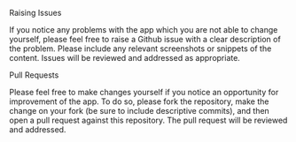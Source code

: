 Raising Issues

If you notice any problems with the app which you are not able to change yourself, please feel free to raise a Github issue with a clear description of the problem. Please include any relevant screenshots or snippets of the content. Issues will be reviewed and addressed as appropriate.

Pull Requests

Please feel free to make changes yourself if you notice an opportunity for improvement of the app. To do so, please fork the repository, make the change on your fork (be sure to include descriptive commits), and then open a pull request against this repository. The pull request will be reviewed and addressed.

